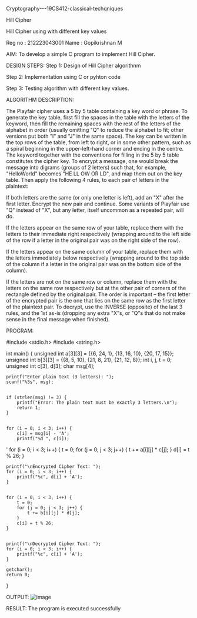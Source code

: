 Cryptography---19CS412-classical-techqniques

Hill Cipher

Hill Cipher using with different key values

Reg no : 212223043001
Name  :  Gopikrishnan M

AIM:
To develop a simple C program to implement Hill Cipher.

DESIGN STEPS:
Step 1:
Design of Hill Cipher algorithnm

Step 2:
Implementation using C or pyhton code

Step 3:
Testing algorithm with different key values.

ALGORITHM DESCRIPTION:

The Playfair cipher uses a 5 by 5 table containing a key word or phrase. To generate the key table, first fill the spaces in the table with the letters of the keyword, then fill the remaining spaces with the rest of the letters of the alphabet in order (usually omitting "Q" to reduce the alphabet to fit; other versions put both "I" and "J" in the same space). The key can be written in the top rows of the table, from left to right, or in some other pattern, such as a spiral beginning in the upper-left-hand corner and ending in the centre. The keyword together with the conventions for filling in the 5 by 5 table constitutes the cipher key. To encrypt a message, one would break the message into digrams (groups of 2 letters) such that, for example, "HelloWorld" becomes "HE LL OW OR LD", and map them out on the key table. Then apply the following 4 rules, to each pair of letters in the plaintext:

If both letters are the same (or only one letter is left), add an "X" after the first letter. Encrypt the new pair and continue. Some variants of Playfair use "Q" instead of "X", but any letter, itself uncommon as a repeated pair, will do.

If the letters appear on the same row of your table, replace them with the letters to their immediate right respectively (wrapping around to the left side of the row if a letter in the original pair was on the right side of the row).

If the letters appear on the same column of your table, replace them with the letters immediately below respectively (wrapping around to the top side of the column if a letter in the original pair was on the bottom side of the column).

If the letters are not on the same row or column, replace them with the letters on the same row respectively but at the other pair of corners of the rectangle defined by the original pair. The order is important – the first letter of the encrypted pair is the one that lies on the same row as the first letter of the plaintext pair. To decrypt, use the INVERSE (opposite) of the last 3 rules, and the 1st as-is (dropping any extra "X"s, or "Q"s that do not make sense in the final message when finished).

PROGRAM:

#include <stdio.h>
#include <string.h>

int main() {
    unsigned int a[3][3] = {{6, 24, 1}, {13, 16, 10}, {20, 17, 15}};
    unsigned int b[3][3] = {{8, 5, 10}, {21, 8, 21}, {21, 12, 8}};
    int i, j, t = 0;
    unsigned int c[3], d[3];
    char msg[4]; 

    printf("Enter plain text (3 letters): ");
    scanf("%3s", msg); 

   
    if (strlen(msg) != 3) {
        printf("Error: The plain text must be exactly 3 letters.\n");
        return 1;
    }

    
    for (i = 0; i < 3; i++) {
        c[i] = msg[i] - 'A';
        printf("%d ", c[i]); 
'
    for (i = 0; i < 3; i++) {
        t = 0;
        for (j = 0; j < 3; j++) {
            t += a[i][j] * c[j];
        }
        d[i] = t % 26; 
    }


    printf("\nEncrypted Cipher Text: ");
    for (i = 0; i < 3; i++) {
        printf("%c", d[i] + 'A');
    }

    
    for (i = 0; i < 3; i++) {
        t = 0;
        for (j = 0; j < 3; j++) {
            t += b[i][j] * d[j];
        }
        c[i] = t % 26; 
    }

   
    printf("\nDecrypted Cipher Text: ");
    for (i = 0; i < 3; i++) {
        printf("%c", c[i] + 'A');
    }

    getchar(); 
    return 0;
}
     
OUTPUT:
![image](https://github.com/user-attachments/assets/2ba9dc06-2ad1-4f44-b2df-e2317678f704)


RESULT:
The program is executed successfully
